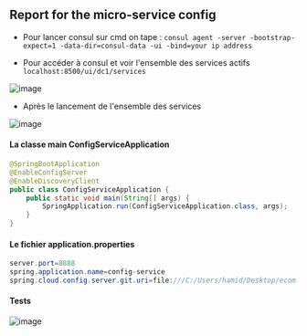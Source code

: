 ## Report for the micro-service config

- Pour lancer consul sur cmd on tape : `consul agent -server -bootstrap-expect=1 -data-dir=consul-data -ui -bind=your ip address`

- Pour accéder à consul et voir l'ensemble des services actifs `localhost:8500/ui/dc1/services`


![image](https://github.com/WebProjDeveloper/JEE_All_Activities/assets/125798807/009c06a9-d1c7-470b-9d75-f524c64a6faa)

- Après le lancement de l'ensemble des services

![image](https://github.com/WebProjDeveloper/JEE_All_Activities/assets/125798807/ea255f81-4fc2-4f89-af4c-db5093bfddac)


#### La classe main ConfigServiceApplication

```java
@SpringBootApplication
@EnableConfigServer
@EnableDiscoveryClient
public class ConfigServiceApplication {
	public static void main(String[] args) {
		SpringApplication.run(ConfigServiceApplication.class, args);
	}
}
```


#### Le fichier application.properties

```java
server.port=8888
spring.application.name=config-service
spring.cloud.config.server.git.uri=file:///C:/Users/hamid/Desktop/ecom-emsi/ecom-emsi/config-repo
```

#### Tests

![image](https://github.com/WebProjDeveloper/JEE_All_Activities/assets/125798807/92ecafdf-ef11-4c44-8a5e-2c6b52ad4aa3)





